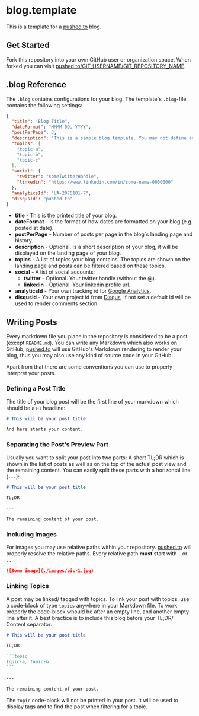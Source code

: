 # blog.template

This is a template for a [pushed.to](http://pushed.to) blog.

## Get Started

Fork this repository into your own GitHub user or organization space. When forked you can visit [pushed.to/GIT_USERNAME/GIT_REPOSITORY_NAME](http://pushed.to/GIT_USERNAME/GIT_REPOSITORY_NAME).

## .blog Reference

The `.blog` contains configurations for your blog. The template\`s `.blog`-file contains the following settings:

```json
{
  "title": "Blog Title",
  "dateFormat": "MMMM DD, YYYY",
  "postPerPage": 3,
  "description": "This is a sample blog template. You may not define any description at all. But, you can do here...",
  "topics": [
    "topic-a",
    "topic-b",
    "topic-c"
  ],
  "social": {
    "twitter": "someTwitterHandle",
    "linkedin": "https://www.linkedin.com/in/some-name-0000000"
  },
  "analyticsId": "UA-2075101-7",
  "disqusId": "pushed-to"
}
```

* **title** - This is the printed title of your blog.
* **dateFormat** - Is the format of how dates are formatted on your blog (e.g. posted at date).
* **postPerPage** - Number of posts per page in the blog\`s landing page and history.
* **description** - Optional. Is a short description of your blog, it will be displayed on the landing page of your blog.
* **topics** - A list of topics your blog contains. The topics are shown on the landing page and posts can be filtered based on these topics.
* **social** - A list of social accounts:
    * **twitter** - Optional. Your twitter handle (without the @).
    * **linkedin** - Optional. Your linkedin profile url.
* **analyticsId** - Your own tracking id for [Google Analytics](https://analytics.google.com/analytics/web/).
* **disqusId** - Your own project id from [Disqus](https://disqus.com/), if not set a default id will be used to render comments section.

## Writing Posts

Every markdown file you place in the repository is considered to be a post (except `README.md`). You can write any Markdown which also works on GitHub; [pushed.to](http://pushed.to) will use GitHub's Markdown rendering to render your blog, thus you may also use any kind of source code in your GitHub. 

Apart from that there are some conventions you can use to properly interpret your posts.

### Defining a Post Title

The title of your blog post will be the first line of your markdown which should be a `H1` headline:

```markdown
# This will be your post title

And here starts your content.
```

### Separating the Post's Preview Part

Usually you want to split your post into two parts: A short TL;DR which is shown in the list of posts as well as on the top of the actual post view and the remaining content. You can easily split these parts with a horizontal line (`---`):

```markdown
# This will be your post title

TL;DR

---

The remaining content of your post.
```

### Including Images

For images you may use relative paths within your repository. [pushed.to](http://pushed.to) will properly resolve the relative paths. Every relative path **must** start with `.` or `..`.

```markdown
![Some image](./images/pic-1.jpg)
```

### Linking Topics

A post may be linked/ tagged with topics. To link your post with topics, use a code-block of type `topics` anywhere in your Markdown file. To work properly the code-block whould be after an empty line, and another empty line after it. A best bractice is to include this blog before your TL;DR/ Content separator:

````markdown
# This will be your post title

TL;DR

```topic
topic-a, topic-b
```

---

The remaining content of your post.
````

The `topic` code-block will not be printed in your post. It will be used to display tags and to find the post when filtering for a topic.